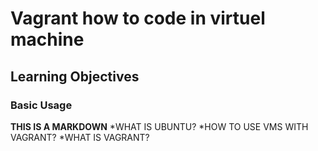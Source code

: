 # Vagrant how to code in virtuel machine #
## Learning Objectives ##
### Basic Usage ###
**THIS IS A MARKDOWN**
*WHAT IS UBUNTU?
*HOW TO USE VMS WITH VAGRANT?
*WHAT IS VAGRANT?
